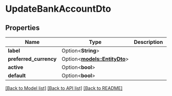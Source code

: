 # UpdateBankAccountDto

## Properties

Name | Type | Description | Notes
------------ | ------------- | ------------- | -------------
**label** | Option<**String**> |  | [optional]
**preferred_currency** | Option<[**models::EntityDto**](EntityDto.md)> |  | [optional]
**active** | Option<**bool**> |  | [optional]
**default** | Option<**bool**> |  | [optional]

[[Back to Model list]](../README.md#documentation-for-models) [[Back to API list]](../README.md#documentation-for-api-endpoints) [[Back to README]](../README.md)


